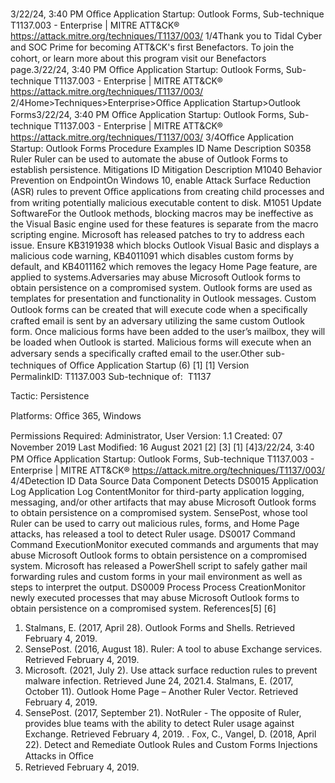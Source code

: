 3/22/24, 3:40 PM Oﬃce Application Startup: Outlook Forms, Sub-technique T1137.003 - Enterprise | MITRE ATT&CK®
https://attack.mitre.org/techniques/T1137/003/ 1/4Thank you to Tidal Cyber and SOC Prime for becoming ATT&CK's ﬁrst Benefactors. To join the cohort, or learn more about this program visit our
Benefactors page.3/22/24, 3:40 PM Oﬃce Application Startup: Outlook Forms, Sub-technique T1137.003 - Enterprise | MITRE ATT&CK®
https://attack.mitre.org/techniques/T1137/003/ 2/4Home>Techniques>Enterprise>Oﬃce Application Startup>Outlook Forms3/22/24, 3:40 PM Oﬃce Application Startup: Outlook Forms, Sub-technique T1137.003 - Enterprise | MITRE ATT&CK®
https://attack.mitre.org/techniques/T1137/003/ 3/4Oﬃce Application Startup: Outlook Forms
Procedure Examples
ID Name Description
S0358 Ruler Ruler can be used to automate the abuse of Outlook Forms to establish persistence.
Mitigations
ID Mitigation Description
M1040 Behavior
Prevention on
EndpointOn Windows 10, enable Attack Surface Reduction (ASR) rules to prevent Oﬃce applications from creating
child processes and from writing potentially malicious executable content to disk. 
M1051 Update
SoftwareFor the Outlook methods, blocking macros may be ineffective as the Visual Basic engine used for these
features is separate from the macro scripting engine. Microsoft has released patches to try to address
each issue. Ensure KB3191938 which blocks Outlook Visual Basic and displays a malicious code warning,
KB4011091 which disables custom forms by default, and KB4011162 which removes the legacy Home
Page feature, are applied to systems.Adversaries may abuse Microsoft Outlook forms to obtain persistence on a compromised system. Outlook forms are used as templates for
presentation and functionality in Outlook messages. Custom Outlook forms can be created that will execute code when a speciﬁcally crafted
email is sent by an adversary utilizing the same custom Outlook form.
Once malicious forms have been added to the user’s mailbox, they will be loaded when Outlook is started. Malicious forms will execute when
an adversary sends a speciﬁcally crafted email to the user.Other sub-techniques of Oﬃce Application Startup (6)
[1]
[1]
Version PermalinkID: T1137.003
Sub-technique of:  T1137

Tactic: Persistence

Platforms: Oﬃce 365, Windows

Permissions Required: Administrator, User
Version: 1.1
Created: 07 November 2019
Last Modiﬁed: 16 August 2021
[2]
[3]
[1]
[4]3/22/24, 3:40 PM Oﬃce Application Startup: Outlook Forms, Sub-technique T1137.003 - Enterprise | MITRE ATT&CK®
https://attack.mitre.org/techniques/T1137/003/ 4/4Detection
ID Data Source Data Component Detects
DS0015 Application Log Application Log
ContentMonitor for third-party application logging, messaging, and/or other artifacts that may
abuse Microsoft Outlook forms to obtain persistence on a compromised system.
SensePost, whose tool Ruler can be used to carry out malicious rules, forms, and Home
Page attacks, has released a tool to detect Ruler usage.
DS0017 Command Command
ExecutionMonitor executed commands and arguments that may abuse Microsoft Outlook forms
to obtain persistence on a compromised system. Microsoft has released a PowerShell
script to safely gather mail forwarding rules and custom forms in your mail
environment as well as steps to interpret the output.
DS0009 Process Process
CreationMonitor newly executed processes that may abuse Microsoft Outlook forms to obtain
persistence on a compromised system.
References[5]
[6]
1. Stalmans, E. (2017, April 28). Outlook Forms and Shells.
Retrieved February 4, 2019.
2. SensePost. (2016, August 18). Ruler: A tool to abuse
Exchange services. Retrieved February 4, 2019.
3. Microsoft. (2021, July 2). Use attack surface reduction rules to
prevent malware infection. Retrieved June 24, 2021.4. Stalmans, E. (2017, October 11). Outlook Home Page –
Another Ruler Vector. Retrieved February 4, 2019.
5. SensePost. (2017, September 21). NotRuler - The opposite of
Ruler, provides blue teams with the ability to detect Ruler
usage against Exchange. Retrieved February 4, 2019.
. Fox, C., Vangel, D. (2018, April 22). Detect and Remediate
Outlook Rules and Custom Forms Injections Attacks in Oﬃce
365. Retrieved February 4, 2019.